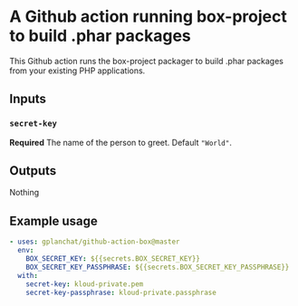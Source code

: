 # A Github action running box-project to build .phar packages

This Github action runs the box-project packager to build .phar packages from your existing PHP applications.

## Inputs

### `secret-key`

**Required** The name of the person to greet. Default `"World"`.

## Outputs

Nothing

## Example usage

```yaml
- uses: gplanchat/github-action-box@master
  env:
    BOX_SECRET_KEY: ${{secrets.BOX_SECRET_KEY}}
    BOX_SECRET_KEY_PASSPHRASE: ${{secrets.BOX_SECRET_KEY_PASSPHRASE}}
  with:
    secret-key: kloud-private.pem
    secret-key-passphrase: kloud-private.passphrase
```
